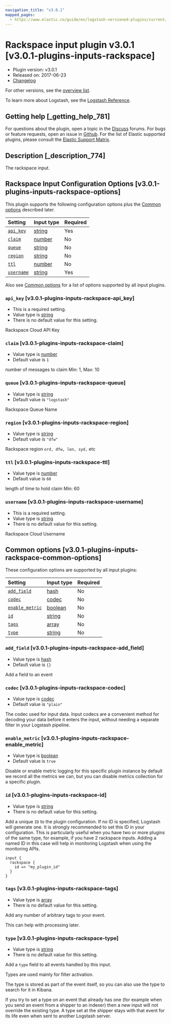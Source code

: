 ```yaml
---
navigation_title: "v3.0.1"
mapped_pages:
  - https://www.elastic.co/guide/en/logstash-versioned-plugins/current/v3.0.1-plugins-inputs-rackspace.html
---
```


# Rackspace input plugin v3.0.1 [v3.0.1-plugins-inputs-rackspace]

* Plugin version: v3.0.1
* Released on: 2017-06-23
* [Changelog](https://github.com/logstash-plugins/logstash-input-rackspace/blob/v3.0.1/CHANGELOG.md)

For other versions, see the [overview list](input-rackspace-index.md).

To learn more about Logstash, see the [Logstash Reference](https://www.elastic.co/guide/en/logstash/current/index.html).

## Getting help [_getting_help_781]

For questions about the plugin, open a topic in the [Discuss](http://discuss.elastic.co) forums. For bugs or feature requests, open an issue in [Github](https://github.com/logstash-plugins/logstash-input-rackspace). For the list of Elastic supported plugins, please consult the [Elastic Support Matrix](https://www.elastic.co/support/matrix#matrix_logstash_plugins).

## Description [_description_774]

The rackspace input.

## Rackspace Input Configuration Options [v3.0.1-plugins-inputs-rackspace-options]

This plugin supports the following configuration options plus the [Common options](v3-0-1-plugins-inputs-rackspace.md#v3.0.1-plugins-inputs-rackspace-common-options) described later.

| Setting | Input type | Required |
| :- | :- | :- |
| [`api_key`](v3-0-1-plugins-inputs-rackspace.md#v3.0.1-plugins-inputs-rackspace-api_key) | [string](/lsr/value-types.md#string) | Yes |
| [`claim`](v3-0-1-plugins-inputs-rackspace.md#v3.0.1-plugins-inputs-rackspace-claim) | [number](/lsr/value-types.md#number) | No |
| [`queue`](v3-0-1-plugins-inputs-rackspace.md#v3.0.1-plugins-inputs-rackspace-queue) | [string](/lsr/value-types.md#string) | No |
| [`region`](v3-0-1-plugins-inputs-rackspace.md#v3.0.1-plugins-inputs-rackspace-region) | [string](/lsr/value-types.md#string) | No |
| [`ttl`](v3-0-1-plugins-inputs-rackspace.md#v3.0.1-plugins-inputs-rackspace-ttl) | [number](/lsr/value-types.md#number) | No |
| [`username`](v3-0-1-plugins-inputs-rackspace.md#v3.0.1-plugins-inputs-rackspace-username) | [string](/lsr/value-types.md#string) | Yes |

Also see [Common options](v3-0-1-plugins-inputs-rackspace.md#v3.0.1-plugins-inputs-rackspace-common-options) for a list of options supported by all input plugins.

### `api_key` [v3.0.1-plugins-inputs-rackspace-api_key]

* This is a required setting.
* Value type is [string](/lsr/value-types.md#string)
* There is no default value for this setting.

Rackspace Cloud API Key

### `claim` [v3.0.1-plugins-inputs-rackspace-claim]

* Value type is [number](/lsr/value-types.md#number)
* Default value is `1`

number of messages to claim Min: 1, Max: 10

### `queue` [v3.0.1-plugins-inputs-rackspace-queue]

* Value type is [string](/lsr/value-types.md#string)
* Default value is `"logstash"`

Rackspace Queue Name

### `region` [v3.0.1-plugins-inputs-rackspace-region]

* Value type is [string](/lsr/value-types.md#string)
* Default value is `"dfw"`

Rackspace region `ord, dfw, lon, syd,` etc

### `ttl` [v3.0.1-plugins-inputs-rackspace-ttl]

* Value type is [number](/lsr/value-types.md#number)
* Default value is `60`

length of time to hold claim Min: 60

### `username` [v3.0.1-plugins-inputs-rackspace-username]

* This is a required setting.
* Value type is [string](/lsr/value-types.md#string)
* There is no default value for this setting.

Rackspace Cloud Username

## Common options [v3.0.1-plugins-inputs-rackspace-common-options]

These configuration options are supported by all input plugins:

| Setting | Input type | Required |
| :- | :- | :- |
| [`add_field`](v3-0-1-plugins-inputs-rackspace.md#v3.0.1-plugins-inputs-rackspace-add_field) | [hash](/lsr/value-types.md#hash) | No |
| [`codec`](v3-0-1-plugins-inputs-rackspace.md#v3.0.1-plugins-inputs-rackspace-codec) | [codec](/lsr/value-types.md#codec) | No |
| [`enable_metric`](v3-0-1-plugins-inputs-rackspace.md#v3.0.1-plugins-inputs-rackspace-enable_metric) | [boolean](/lsr/value-types.md#boolean) | No |
| [`id`](v3-0-1-plugins-inputs-rackspace.md#v3.0.1-plugins-inputs-rackspace-id) | [string](/lsr/value-types.md#string) | No |
| [`tags`](v3-0-1-plugins-inputs-rackspace.md#v3.0.1-plugins-inputs-rackspace-tags) | [array](/lsr/value-types.md#array) | No |
| [`type`](v3-0-1-plugins-inputs-rackspace.md#v3.0.1-plugins-inputs-rackspace-type) | [string](/lsr/value-types.md#string) | No |

### `add_field` [v3.0.1-plugins-inputs-rackspace-add_field]

* Value type is [hash](/lsr/value-types.md#hash)
* Default value is `{}`

Add a field to an event

### `codec` [v3.0.1-plugins-inputs-rackspace-codec]

* Value type is [codec](/lsr/value-types.md#codec)
* Default value is `"plain"`

The codec used for input data. Input codecs are a convenient method for decoding your data before it enters the input, without needing a separate filter in your Logstash pipeline.

### `enable_metric` [v3.0.1-plugins-inputs-rackspace-enable_metric]

* Value type is [boolean](/lsr/value-types.md#boolean)
* Default value is `true`

Disable or enable metric logging for this specific plugin instance by default we record all the metrics we can, but you can disable metrics collection for a specific plugin.

### `id` [v3.0.1-plugins-inputs-rackspace-id]

* Value type is [string](/lsr/value-types.md#string)
* There is no default value for this setting.

Add a unique `ID` to the plugin configuration. If no ID is specified, Logstash will generate one. It is strongly recommended to set this ID in your configuration. This is particularly useful when you have two or more plugins of the same type, for example, if you have 2 rackspace inputs. Adding a named ID in this case will help in monitoring Logstash when using the monitoring APIs.

```
input {
  rackspace {
    id => "my_plugin_id"
  }
}
```

### `tags` [v3.0.1-plugins-inputs-rackspace-tags]

* Value type is [array](/lsr/value-types.md#array)
* There is no default value for this setting.

Add any number of arbitrary tags to your event.

This can help with processing later.

### `type` [v3.0.1-plugins-inputs-rackspace-type]

* Value type is [string](/lsr/value-types.md#string)
* There is no default value for this setting.

Add a `type` field to all events handled by this input.

Types are used mainly for filter activation.

The type is stored as part of the event itself, so you can also use the type to search for it in Kibana.

If you try to set a type on an event that already has one (for example when you send an event from a shipper to an indexer) then a new input will not override the existing type. A type set at the shipper stays with that event for its life even when sent to another Logstash server.
